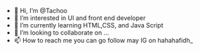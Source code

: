 - 👋 Hi, I’m @Tachoo
- 👀 I’m interested in UI and front end developer
- 🌱 I’m currently learning HTML,CSS, and Java Script
- 💞️ I’m looking to collaborate on ...
- 📫 How to reach me you can go follow may IG on hahahafidh_

<!---
Faraj007/Faraj007 is a ✨ special ✨ repository because its `README.md` (this file) appears on your GitHub profile.
You can click the Preview link to take a look at your changes.
--->
